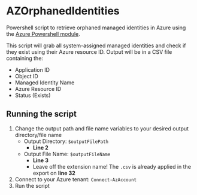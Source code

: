 # AZOrphanedIdentities
Powershell script to retrieve orphaned managed identities in Azure using the [Azure Powershell module](https://learn.microsoft.com/en-us/powershell/azure/install-azure-powershell?view=azps-14.1.0).

This script will grab all system-assigned managed identities and check if they exist using their Azure resource ID. Output will be in a CSV file containing the:
- Application ID
- Object ID
- Managed Identity Name
- Azure Resource ID
- Status (Exists)

## Running the script
1) Change the output path and file name variables to your desired output directory/file name
    - Output Directory: ```$outputFilePath```
      - **Line 2**
    - Output File Name: ```$outputFileName```
      - **Line 3**
      - Leave off the extension name! The ```.csv``` is already applied in the export on **line 32**
2) Connect to your Azure tenant: ```Connect-AzAccount```
3) Run the script
